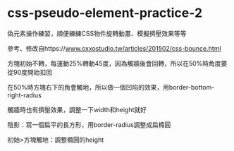 # css-pseudo-element-practice-2
偽元素操作練習，順便練練CSS物件旋轉動畫、模擬擠壓效果等等


參考、修改自https://www.oxxostudio.tw/articles/201502/css-bounce.html


方塊初始不轉，每運動25%轉動45度，因為觸牆後會回轉，所以在50%時角度要從90度開始扣回


在50%時方塊右下的角會觸地，所以做一個凹陷的效果，用border-bottom-right-radius


觸牆時也有擠壓效果，調整一下width和height就好


陰影：寫一個扁平的長方形，用border-radius調整成扁橢圓


初始>方塊觸地：調整橢圓的height
